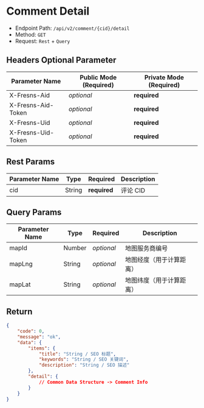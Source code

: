 # Comment Detail

- Endpoint Path: `/api/v2/comment/{cid}/detail`
- Method: `GET`
- Request: `Rest` + `Query`

## Headers Optional Parameter

| Parameter Name | Public Mode (Required) | Private Mode (Required) |
| --- | --- | --- |
| X-Fresns-Aid | *optional* | **required** |
| X-Fresns-Aid-Token | *optional* | **required** |
| X-Fresns-Uid | *optional* | **required** |
| X-Fresns-Uid-Token | *optional* | **required** |

## Rest Params

| Parameter Name | Type | Required | Description |
| --- | --- | --- | --- |
| cid | String | **required** | 评论 CID |

## Query Params

| Parameter Name | Type | Required | Description |
| --- | --- | --- | --- |
| mapId | Number | *optional* | 地图服务商编号 |
| mapLng | String | *optional* | 地图经度（用于计算距离） |
| mapLat | String | *optional* | 地图纬度（用于计算距离） |

## Return

```json
{
    "code": 0,
    "message": "ok",
    "data": {
        "items": {
            "title": "String / SEO 标题",
            "keywords": "String / SEO 关键词",
            "description": "String / SEO 描述"
        },
        "detail": {
            // Common Data Structure -> Comment Info
        }
    }
}
```
